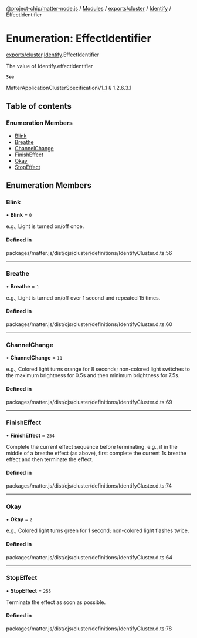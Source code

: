 [@project-chip/matter-node.js](../README.md) / [Modules](../modules.md) / [exports/cluster](../modules/exports_cluster.md) / [Identify](../modules/exports_cluster.Identify.md) / EffectIdentifier

# Enumeration: EffectIdentifier

[exports/cluster](../modules/exports_cluster.md).[Identify](../modules/exports_cluster.Identify.md).EffectIdentifier

The value of Identify.effectIdentifier

**`See`**

MatterApplicationClusterSpecificationV1_1 § 1.2.6.3.1

## Table of contents

### Enumeration Members

- [Blink](exports_cluster.Identify.EffectIdentifier.md#blink)
- [Breathe](exports_cluster.Identify.EffectIdentifier.md#breathe)
- [ChannelChange](exports_cluster.Identify.EffectIdentifier.md#channelchange)
- [FinishEffect](exports_cluster.Identify.EffectIdentifier.md#finisheffect)
- [Okay](exports_cluster.Identify.EffectIdentifier.md#okay)
- [StopEffect](exports_cluster.Identify.EffectIdentifier.md#stopeffect)

## Enumeration Members

### Blink

• **Blink** = ``0``

e.g., Light is turned on/off once.

#### Defined in

packages/matter.js/dist/cjs/cluster/definitions/IdentifyCluster.d.ts:56

___

### Breathe

• **Breathe** = ``1``

e.g., Light is turned on/off over 1 second and repeated 15 times.

#### Defined in

packages/matter.js/dist/cjs/cluster/definitions/IdentifyCluster.d.ts:60

___

### ChannelChange

• **ChannelChange** = ``11``

e.g., Colored light turns orange for 8 seconds; non-colored light switches to the maximum brightness for
0.5s and then minimum brightness for 7.5s.

#### Defined in

packages/matter.js/dist/cjs/cluster/definitions/IdentifyCluster.d.ts:69

___

### FinishEffect

• **FinishEffect** = ``254``

Complete the current effect sequence before terminating. e.g., if in the middle of a breathe effect (as
above), first complete the current 1s breathe effect and then terminate the effect.

#### Defined in

packages/matter.js/dist/cjs/cluster/definitions/IdentifyCluster.d.ts:74

___

### Okay

• **Okay** = ``2``

e.g., Colored light turns green for 1 second; non-colored light flashes twice.

#### Defined in

packages/matter.js/dist/cjs/cluster/definitions/IdentifyCluster.d.ts:64

___

### StopEffect

• **StopEffect** = ``255``

Terminate the effect as soon as possible.

#### Defined in

packages/matter.js/dist/cjs/cluster/definitions/IdentifyCluster.d.ts:78
